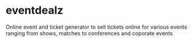 # eventdealz
Online event and ticket generator to sell tickets online for various events ranging from shows, matches to conferences and coporate events
